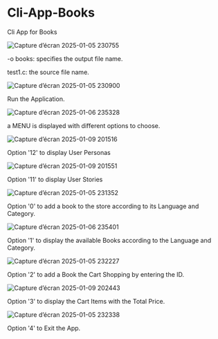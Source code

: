 # Cli-App-Books
Cli App for Books



![Capture d’écran 2025-01-05 230755](https://github.com/user-attachments/assets/c2281ad9-0625-4ef2-ba1a-ed91f01457d7)

-o books: specifies the output file name.

test1.c: the source file name.

![Capture d’écran 2025-01-05 230900](https://github.com/user-attachments/assets/ebb7b87c-fc15-466b-b484-b03724b0940c)

Run the Application.

![Capture d’écran 2025-01-06 235328](https://github.com/user-attachments/assets/e236891b-67dd-48c8-addf-6f8e3beae9b2)

a MENU is displayed with different options to choose.


![Capture d’écran 2025-01-09 201516](https://github.com/user-attachments/assets/cb262a64-048a-4e9f-912b-f4cdd358ff0c)

Option '12' to display User Personas

![Capture d’écran 2025-01-09 201551](https://github.com/user-attachments/assets/f698575f-76f9-40d0-a765-9cf98a794122)

Option '11' to display User Stories

![Capture d’écran 2025-01-05 231352](https://github.com/user-attachments/assets/46c28733-0190-4d20-bb88-421a0b0fb15a)

Option '0' to add a book to the store according to its Language and Category.

![Capture d’écran 2025-01-06 235401](https://github.com/user-attachments/assets/c0fa77bf-dcbb-4f4b-af2e-2cf9194c96c0)

Option '1' to display the available Books according to the Language and Category.

![Capture d’écran 2025-01-05 232227](https://github.com/user-attachments/assets/e086da57-435f-4307-b4da-1f39242f8fa6)

Option '2' to add a Book the Cart Shopping by entering the ID.

![Capture d’écran 2025-01-09 202443](https://github.com/user-attachments/assets/1dbdf287-b29c-4099-a096-599b9d14923c)

Option '3' to display the Cart Items with the Total Price.

![Capture d’écran 2025-01-05 232338](https://github.com/user-attachments/assets/559276ec-fc00-4c74-ad28-5f704aaf4539)

Option '4' to Exit the App.


